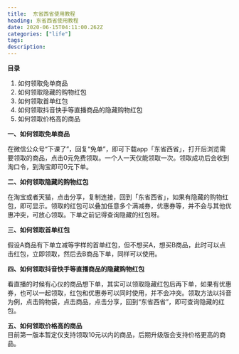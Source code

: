 ```yaml
---
title:  东省西省使用教程
heading: 东省西省使用教程
date: 2020-06-15T04:11:00.262Z
categories: ["life"]
tags: 
description: 
---
```


**目录**  

1. 如何领取免单商品
2. 如何领取隐藏的购物红包
3. 如何领取首单红包
4. 如何领取抖音快手等直播商品的隐藏购物红包
5. 如何领取价格高的商品

  
**一、如何领取免单商品**  

在微信公众号“下课了”，回复“免单”，即可下载app「东省西省」，打开后浏览需要领取的商品，点击0元免费领取。一个人一天仅能领取一次。领取成功后会收到淘口令，到淘宝即可0元下单。

**二、如何领取隐藏的购物红包**

在淘宝或者天猫，点击分享，复制连接，回到「东省西省」，如果有隐藏的购物红包，即可显示。领取的红包可以叠加任意多个满减券，优惠券等，并不会与其他优惠冲突，可放心领取。下单之前记得查询隐藏的红包呀。

**三、如何领取首单红包**

假设A商品有下单立减等字样的首单红包，但不想买A，想买B商品，此时可以点击红包，立即领取，然后去B商品下单，同样可以使用。

**四、如何领取抖音快手等直播商品的隐藏购物红包**

看直播的时候有心仪的商品想下单，其实可以领取隐藏红包后再下单，如果有优惠券，也可以一起领取，红包和优惠券可以同时使用，并不会冲突。领取方法以抖音为例，点击购物袋，点击商品，点击分享，回到“东省西省”，即可查询隐藏的红包。

**五、如何领取价格高的商品**  
目前第一版本暂定仅支持领取10元以内的商品，后期升级版会支持价格更高的商品。



